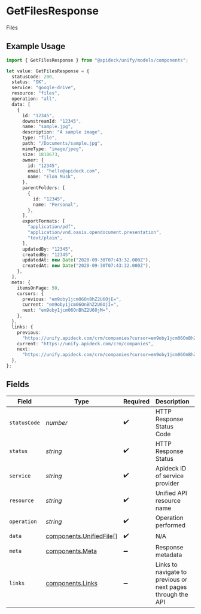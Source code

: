 # GetFilesResponse

Files

## Example Usage

```typescript
import { GetFilesResponse } from "@apideck/unify/models/components";

let value: GetFilesResponse = {
  statusCode: 200,
  status: "OK",
  service: "google-drive",
  resource: "files",
  operation: "all",
  data: [
    {
      id: "12345",
      downstreamId: "12345",
      name: "sample.jpg",
      description: "A sample image",
      type: "file",
      path: "/Documents/sample.jpg",
      mimeType: "image/jpeg",
      size: 1810673,
      owner: {
        id: "12345",
        email: "hello@apideck.com",
        name: "Elon Musk",
      },
      parentFolders: [
        {
          id: "12345",
          name: "Personal",
        },
      ],
      exportFormats: [
        "application/pdf",
        "application/vnd.oasis.opendocument.presentation",
        "text/plain",
      ],
      updatedBy: "12345",
      createdBy: "12345",
      updatedAt: new Date("2020-09-30T07:43:32.000Z"),
      createdAt: new Date("2020-09-30T07:43:32.000Z"),
    },
  ],
  meta: {
    itemsOnPage: 50,
    cursors: {
      previous: "em9oby1jcm06OnBhZ2U6OjE=",
      current: "em9oby1jcm06OnBhZ2U6OjI=",
      next: "em9oby1jcm06OnBhZ2U6OjM=",
    },
  },
  links: {
    previous:
      "https://unify.apideck.com/crm/companies?cursor=em9oby1jcm06OnBhZ2U6OjE%3D",
    current: "https://unify.apideck.com/crm/companies",
    next:
      "https://unify.apideck.com/crm/companies?cursor=em9oby1jcm06OnBhZ2U6OjM",
  },
};
```

## Fields

| Field                                                              | Type                                                               | Required                                                           | Description                                                        | Example                                                            |
| ------------------------------------------------------------------ | ------------------------------------------------------------------ | ------------------------------------------------------------------ | ------------------------------------------------------------------ | ------------------------------------------------------------------ |
| `statusCode`                                                       | *number*                                                           | :heavy_check_mark:                                                 | HTTP Response Status Code                                          | 200                                                                |
| `status`                                                           | *string*                                                           | :heavy_check_mark:                                                 | HTTP Response Status                                               | OK                                                                 |
| `service`                                                          | *string*                                                           | :heavy_check_mark:                                                 | Apideck ID of service provider                                     | google-drive                                                       |
| `resource`                                                         | *string*                                                           | :heavy_check_mark:                                                 | Unified API resource name                                          | files                                                              |
| `operation`                                                        | *string*                                                           | :heavy_check_mark:                                                 | Operation performed                                                | all                                                                |
| `data`                                                             | [components.UnifiedFile](../../models/components/unifiedfile.md)[] | :heavy_check_mark:                                                 | N/A                                                                |                                                                    |
| `meta`                                                             | [components.Meta](../../models/components/meta.md)                 | :heavy_minus_sign:                                                 | Response metadata                                                  |                                                                    |
| `links`                                                            | [components.Links](../../models/components/links.md)               | :heavy_minus_sign:                                                 | Links to navigate to previous or next pages through the API        |                                                                    |